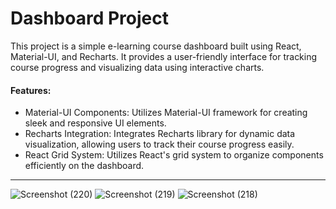 # Dashboard Project
This project is a simple e-learning course dashboard built using React, Material-UI, and Recharts. It provides a user-friendly interface for tracking course progress and visualizing data using interactive charts.
#### Features:
* Material-UI Components: Utilizes Material-UI framework for creating sleek and responsive UI elements.
* Recharts Integration: Integrates Recharts library for dynamic data visualization, allowing users to track their course progress easily.
* React Grid System: Utilizes React's grid system to organize components efficiently on the dashboard.
 ---
   ![Screenshot (220)](https://github.com/kavitab7/Dashboard_Project/assets/112501593/778ac5c9-19a0-4297-8524-985542121eda)
 ![Screenshot (219)](https://github.com/kavitab7/Dashboard_Project/assets/112501593/ad30769a-b6a8-4e5e-8582-1389757c4575)
 ![Screenshot (218)](https://github.com/kavitab7/Dashboard_Project/assets/112501593/c34dce8e-49b8-455a-ad49-05b2582e2487)
